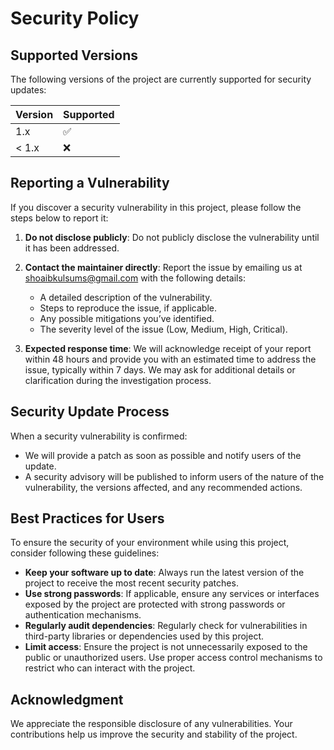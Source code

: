 # Security Policy

## Supported Versions

The following versions of the project are currently supported for security updates:

| Version | Supported          |
| ------- | ------------------ |
| 1.x     | :white_check_mark:  |
| < 1.x   | :x:                |

## Reporting a Vulnerability

If you discover a security vulnerability in this project, please follow the steps below to report it:

1. **Do not disclose publicly**: Do not publicly disclose the vulnerability until it has been addressed.
2. **Contact the maintainer directly**: Report the issue by emailing us at [shoaibkulsums@gmail.com](mailto:shoaibkulsums@gmail.com) with the following details:
    - A detailed description of the vulnerability.
    - Steps to reproduce the issue, if applicable.
    - Any possible mitigations you’ve identified.
    - The severity level of the issue (Low, Medium, High, Critical).

3. **Expected response time**: We will acknowledge receipt of your report within 48 hours and provide you with an estimated time to address the issue, typically within 7 days. We may ask for additional details or clarification during the investigation process.

## Security Update Process

When a security vulnerability is confirmed:

- We will provide a patch as soon as possible and notify users of the update.
- A security advisory will be published to inform users of the nature of the vulnerability, the versions affected, and any recommended actions.

## Best Practices for Users

To ensure the security of your environment while using this project, consider following these guidelines:

- **Keep your software up to date**: Always run the latest version of the project to receive the most recent security patches.
- **Use strong passwords**: If applicable, ensure any services or interfaces exposed by the project are protected with strong passwords or authentication mechanisms.
- **Regularly audit dependencies**: Regularly check for vulnerabilities in third-party libraries or dependencies used by this project.
- **Limit access**: Ensure the project is not unnecessarily exposed to the public or unauthorized users. Use proper access control mechanisms to restrict who can interact with the project.

## Acknowledgment

We appreciate the responsible disclosure of any vulnerabilities. Your contributions help us improve the security and stability of the project.

